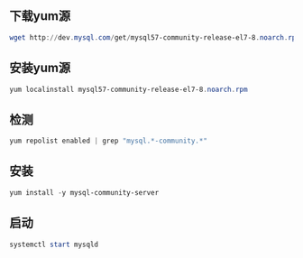 ## 下载yum源
```powershell
wget http://dev.mysql.com/get/mysql57-community-release-el7-8.noarch.rpm
```
## 安装yum源
```powershell
yum localinstall mysql57-community-release-el7-8.noarch.rpm
```
## 检测
```powershell
yum repolist enabled | grep "mysql.*-community.*"
```
## 安装
```powershell
yum install -y mysql-community-server
```
## 启动
```powershell
systemctl start mysqld
```
